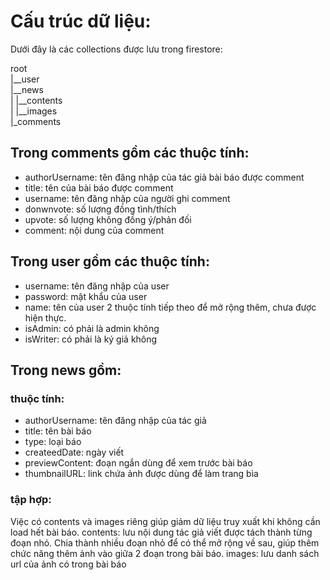 # Cấu trúc dữ liệu:
Dưới đây là các collections được lưu trong firestore:  

root    
|__user  
|__news  
|           |__contents  
|           |__images  
|_comments  

## Trong comments gồm các thuộc tính:
- authorUsername: tên đăng nhập của tác giả bài báo được comment
- title: tên của bài báo được comment
- username: tên đăng nhập của người ghi comment
- donwnvote: số lượng đồng tình/thích
- upvote: số lượng không đồng ý/phản đối
- comment: nội dung của comment

## Trong user gồm các thuộc tính:
- username: tên đăng nhập của user
- password: mật khẩu của user
- name: tên của user
2 thuộc tính tiếp theo để mở rộng thêm, chưa được hiện thực.
- isAdmin: có phải là admin không
- isWriter: có phải là ký giả không

## Trong news gồm:
### thuộc tính:
- authorUsername: tên đăng nhập của tác giả
- title: tên bài báo
- type: loại báo
- createedDate: ngày viết
- previewContent: đoạn ngắn dùng để xem trước bài báo
- thumbnailURL: link chứa ảnh được dùng để làm trang bìa

### tập hợp:
Việc có contents và images riêng giúp giảm dữ liệu truy xuất khi không cần load hết bài báo.
contents: lưu nội dung tác giả viết được tách thành từng đoạn nhỏ.
Chia thành nhiều đoạn nhỏ để có thể mở rộng về sau, giúp thêm chức năng thêm ảnh vào giữa 2 đoạn trong bài báo.
images: lưu danh sách url của ảnh có trong bài báo